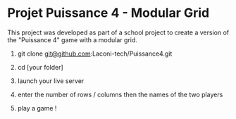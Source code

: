 # Projet Puissance 4 - Modular Grid

This project was developed as part of a school project to create a version of the "Puissance 4" game with a modular grid.

1. git clone git@github.com:Laconi-tech/Puissance4.git

2. cd [your folder]

3. launch your live server

4. enter the number of rows / columns then the names of the two players

5. play a game !